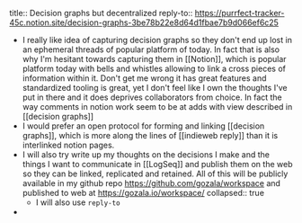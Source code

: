 title::  Decision graphs but decentralized
reply-to:: https://purrfect-tracker-45c.notion.site/decision-graphs-3be78b22e8d64d1fbae7b9d066ef6c25

- I really like idea of capturing decision graphs so they don't end up lost in an ephemeral threads of popular platform of today. In fact that is also why I'm hesitant towards capturing them in [[Notion]], which is popular platform today with bells and whistles allowing to link a cross pieces of information within it. Don't get me wrong it has great features and standardized tooling is great, yet I don't feel like I own the thoughts I've put in there and it does deprives collaborators from choice. In fact the way comments in notion work seem to be at adds with view described in [[decision graphs]]
- I would prefer an open protocol for forming and linking [[decision graphs]], which is more along the lines of [[indieweb reply]] than it is interlinked notion pages.
- I will also try write up my thoughts on the decisions I make and the things I want to communicate in [[LogSeq]] and publish them on the web so they can be linked, replicated and retained. All of this will be publicly available in my github repo https://github.com/gozala/workspace and published to web at https://gozala.io/workspace/
  collapsed:: true
	- I will also use `reply-to`
-
